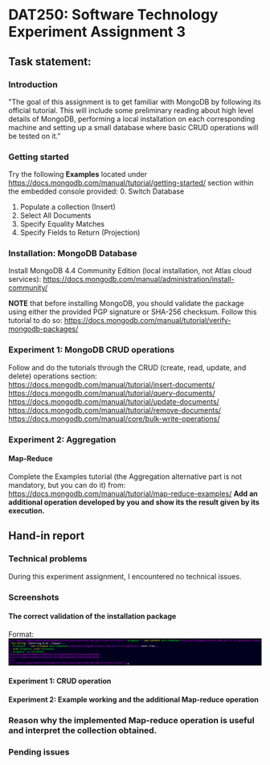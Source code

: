 # DAT250: Software Technology Experiment Assignment 3

## Task statement:
### Introduction
"The goal of this assignment is to get familiar with MongoDB by following its official tutorial. This will include some preliminary reading about high level details of MongoDB, performing a local installation on each corresponding machine and setting up a small database where basic CRUD operations will be tested on it."

### Getting started
Try the following **Examples** located under https://docs.mongodb.com/manual/tutorial/getting-started/ section within the embedded console provided:
0. Switch Database
1. Populate a collection (Insert)
2. Select All Documents
3. Specify Equality Matches
4. Specify Fields to Return (Projection)

### Installation: MongoDB Database
Install MongoDB 4.4 Community Edition (local installation, not Atlas cloud services):
https://docs.mongodb.com/manual/administration/install-community/

**NOTE** that before installing MongoDB, you should validate the package using either the provided PGP signature or SHA-256 checksum.
Follow this tutorial to do so: https://docs.mongodb.com/manual/tutorial/verify-mongodb-packages/

### Experiment 1: MongoDB CRUD operations
Follow and do the tutorials through the CRUD (create, read, update, and delete) operations section:
https://docs.mongodb.com/manual/tutorial/insert-documents/
https://docs.mongodb.com/manual/tutorial/query-documents/
https://docs.mongodb.com/manual/tutorial/update-documents/
https://docs.mongodb.com/manual/tutorial/remove-documents/
https://docs.mongodb.com/manual/core/bulk-write-operations/

### Experiment 2: Aggregation
#### Map-Reduce
Complete the Examples tutorial (the Aggregation alternative part is not mandatory, but you can do it) from:
https://docs.mongodb.com/manual/tutorial/map-reduce-examples/
**Add an additional operation developed by you and show its the result given by its execution.**

## Hand-in report
### Technical problems
During this experiment assignment, I encountered no technical issues.

### Screenshots
#### The correct validation of the installation package
Format: ![Alt Text](img/screenshots/expass3/Validation_Install-package.png?raw=true)
#### Experiment 1: CRUD operation

#### Experiment 2: Example working and the additional Map-reduce operation

### Reason why the implemented Map-reduce operation is useful and interpret the collection obtained. 

### Pending issues
